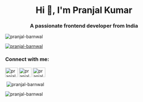 <h1 align="center">Hi 👋, I'm Pranjal Kumar</h1>
<h3 align="center">A passionate frontend developer from India</h3>

<p align="left"> <img src="https://komarev.com/ghpvc/?username=pranjal-barnwal&label=Profile%20views&color=0e75b6&style=flat" alt="pranjal-barnwal" /> </p>

<p align="left"> <a href="https://github.com/ryo-ma/github-profile-trophy"><img src="https://github-profile-trophy.vercel.app/?username=pranjal-barnwal" alt="pranjal-barnwal" /></a> </p>

<h3 align="left">Connect with me:</h3>
<p align="left">
<a href="https://twitter.com/pranjalbarnwal_" target="blank"><img align="center" src="https://raw.githubusercontent.com/rahuldkjain/github-profile-readme-generator/master/src/images/icons/Social/twitter.svg" alt="pranjalbarnwal_" height="30" width="40" /></a>
<a href="https://linkedin.com/in/pranjal-kumar-ac" target="blank"><img align="center" src="https://raw.githubusercontent.com/rahuldkjain/github-profile-readme-generator/master/src/images/icons/Social/linked-in-alt.svg" alt="pranjal-kumar-ac" height="30" width="40" /></a>
<a href="https://instagram.com/pranjal_barnwal_" target="blank"><img align="center" src="https://raw.githubusercontent.com/rahuldkjain/github-profile-readme-generator/master/src/images/icons/Social/instagram.svg" alt="pranjal_barnwal_" height="30" width="40" /></a>
</p>

<p>&nbsp;<img align="center" src="https://github-readme-stats.vercel.app/api?username=pranjal-barnwal&show_icons=true&locale=en" alt="pranjal-barnwal" /></p>

<p><img align="center" src="https://github-readme-streak-stats.herokuapp.com/?user=pranjal-barnwal&" alt="pranjal-barnwal" /></p>
